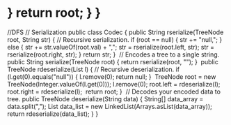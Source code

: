 }
return root;
}
}
​
=======
//DFS
// Serialization
public class Codec {
public String rserialize(TreeNode root, String str) {
// Recursive serialization.
if (root == null) {
str += "null,";
} else {
str += str.valueOf(root.val) + ",";
str = rserialize(root.left, str);
str = rserialize(root.right, str);
}
return str;
}
​
// Encodes a tree to a single string.
public String serialize(TreeNode root) {
return rserialize(root, "");
}
​
public TreeNode rdeserialize(List<String> l) {
// Recursive deserialization.
if (l.get(0).equals("null")) {
l.remove(0);
return null;
}
​
TreeNode root = new TreeNode(Integer.valueOf(l.get(0)));
l.remove(0);
root.left = rdeserialize(l);
root.right = rdeserialize(l);
​
return root;
}
​
// Decodes your encoded data to tree.
public TreeNode deserialize(String data) {
String[] data_array = data.split(",");
List<String> data_list = new LinkedList<String>(Arrays.asList(data_array));
return rdeserialize(data_list);
}
}